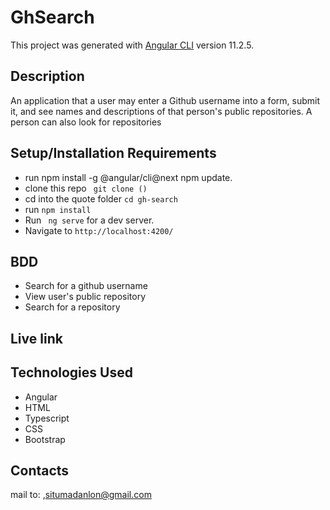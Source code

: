 # GhSearch

This project was generated with [Angular CLI](https://github.com/angular/angular-cli) version 11.2.5.

## Description
An application that a user may enter a Github username into a form, submit it, and see names and descriptions of that person's public repositories. A person can also look for repositories  


## Setup/Installation Requirements
- run npm install -g @angular/cli@next npm update.
- clone this repo ``` git clone ()```
- cd into the quote folder ``` cd gh-search ```
- run ``` npm install ```
- Run ``` ng serve``` for a dev server.
- Navigate to ``` http://localhost:4200/ ```


## BDD
* Search for a github username
* View user's public repository
* Search for a repository

## Live link


## Technologies Used 
* Angular
* HTML
* Typescript
* CSS
* Bootstrap

## Contacts
mail to: ,[situmadanlon@gmail.com](mailto:situmadanlon@gmail.com)

